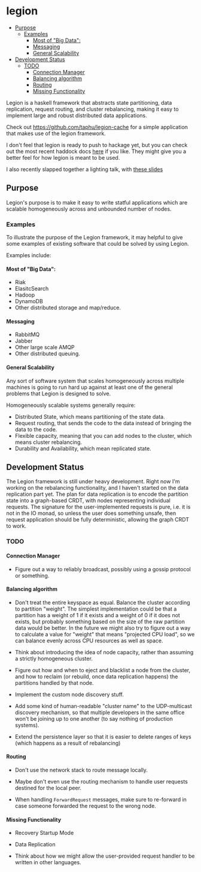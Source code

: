 # legion

- [Purpose](#purpose)
    - [Examples](#examples)
        - [Most of "Big Data":](#most-of-"big-data")
        - [Messaging](#messaging)
        - [General Scalability](#general-scalability)
- [Development Status](#development-status)
    - [TODO](#todo)
        - [Connection Manager](#connection-manager)
        - [Balancing algorithm](#balancing-algorithm)
        - [Routing](#routing)
        - [Missing Functionality](#missing-functionality)


Legion is a haskell framework that abstracts state partitioning, data
replication, request routing, and cluster rebalancing, making it easy
to implement large and robust distributed data applications.


Check out https://github.com/taphu/legion-cache for a simple application
that makes use of the legion framework.

I don't feel that legion is ready to push to hackage yet, but you can check out
the most recent haddock docs [here](http://void.taphu.net) if you like. They
might give you a better feel for how legion is meant to be used.


I also recently slapped together a lighting talk, with
[these slides](https://docs.google.com/presentation/d/1XWZp9aPfeIxfgBWoTVUkLOgO5rgS54xZo0F4FgLKu7g/edit?usp=sharing)

## Purpose

Legion's purpose is to make it easy to write statful applications which
are scalable homogeneously across and unbounded number of nodes.

### Examples

To illustrate the purpose of the Legion framework, it may helpful to give some
examples of existing software that could be solved by using Legion.

Examples include:

#### Most of "Big Data":
- Riak
- ElasitcSearch
- Hadoop
- DynamoDB
- Other distributed storage and map/reduce.

#### Messaging
- RabbitMQ
- Jabber
- Other large scale AMQP
- Other distributed queuing.

#### General Scalability

Any sort of software system that scales homogeneously across multiple machines
is going to run hard up against at least one of the general problems that
Legion is designed to solve.

Homogeneously scalable systems generally require:

- Distributed State, which means partitioning of the state data.
- Request routing, that sends the code to the data instead of bringing the data to the code.
- Flexible capacity, meaning that you can add nodes to the cluster, which means cluster rebalancing.
- Durability and Availability, which mean replicated state.


## Development Status

The Legion framework is still under heavy development. Right now I'm
working on the rebalancing functionality, and I haven't started on the
data replication part yet. The plan for data replication is to encode
the partition state into a graph-based CRDT, with nodes representing
individual requests. The signature for the user-implemented requests is
pure, i.e. it is not in the IO monad, so unless the user does something
unsafe, then request application should be fully deterministic, allowing
the graph CRDT to work.

### TODO

#### Connection Manager

- Figure out a way to reliably broadcast, possibly using a gossip protocol
  or something.

#### Balancing algorithm

- Don't treat the entire keyspace as equal. Balance the cluster according to
  partition "weight". The simplest implementation could be that a partition has
  a weight of 1 if it exists and a weight of 0 if it does not exists, but
  probably something based on the size of the raw partition data would be
  better. In the future we might also try to figure out a way to calculate a
  value for "weight" that means "projected CPU load", so we can balance evenly
  across CPU resources as well as space.

- Think about introducing the idea of node capacity, rather than assuming a
  strictly homogeneous cluster.

- Figure out how and when to eject and blacklist a node from the cluster, and
  how to reclaim (or rebuild, once data replication happens) the partitions
  handled by that node.

- Implement the custom node discovery stuff.

- Add some kind of human-readable "cluster name" to the UDP-multicast discovery
  mechanism, so that multiple developers in the same office won't be joining up
  to one another (to say nothing of production systems).

- Extend the persistence layer so that it is easier to delete ranges of
  keys (which happens as a result of rebalancing)


#### Routing

- Don't use the network stack to route message locally.

- Maybe don't even use the routing mechanism to handle user requests destined
  for the local peer.

- When handling `ForwardRequest` messages, make sure to re-forward in case
  someone forwarded the request to the wrong node.

#### Missing Functionality

- Recovery Startup Mode

- Data Replication

- Think about how we might allow the user-provided request handler to
  be written in other languages.
